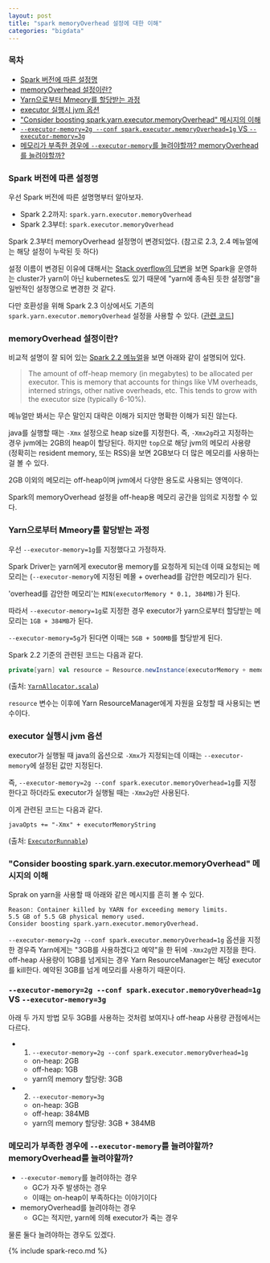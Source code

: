 ```yaml
---
layout: post
title: "spark memoryOverhead 설정에 대한 이해"
categories: "bigdata"
---
```


### 목차

- [Spark 버전에 따른 설정명](#spark-버전에-따른-설정명)
- [memoryOverhead 설정이란?](#memoryoverhead-설정이란)
- [Yarn으로부터 Mmeory를 할당받는 과정](#yarn으로부터-mmeory를-할당받는-과정)
- [executor 실행시 jvm 옵션](#executor-실행시-jvm-옵션)
- ["Consider boosting spark.yarn.executor.memoryOverhead" 메시지의 이해](#consider-boosting-sparkyarnexecutormemoryoverhead-메시지의-이해)
- [`--executor-memory=2g --conf spark.executor.memoryOverhead=1g` VS `--executor-memory=3g`](#--executor-memory2g---conf-sparkexecutormemoryoverhead1g-vs---executor-memory3g)
- [메모리가 부족한 경우에 `--executor-memory`를 늘려야할까? memoryOverhead를 늘려야할까?](#메모리가-부족한-경우에---executor-memory를-늘려야할까-memoryoverhead를-늘려야할까)

### Spark 버전에 따른 설정명

우선 Spark 버전에 따른 설명명부터 알아보자.

- Spark 2.2까지: `spark.yarn.executor.memoryOverhead`
- Spark 2.3부터: `spark.executor.memoryOverhead`

Spark 2.3부터 memoryOverhead 설정명이 변경되었다. (참고로 2.3, 2.4 메뉴얼에는 해당 설정이 누락된 듯 하다)

설정 이름이 변경된 이유에 대해서는 [Stack overflow의 답변](https://stackoverflow.com/q/58813117/2930152)을 보면 Spark을 운영하는 cluster가 yarn이 아닌 kubernetes도 있기 때문에 "yarn에 종속된 듯한 설정명"을 일반적인 설정명으로 변경한 것 같다.

다만 호환성을 위해 Spark 2.3 이상에서도 기존의 `spark.yarn.executor.memoryOverhead` 설정을 사용할 수 있다. ([관련 코드](https://github.com/apache/spark/blob/7766fd13c9e7cb72b97fdfee224d3958fbe882a0/core/src/main/scala/org/apache/spark/SparkConf.scala#L684-L685)]

### memoryOverhead 설정이란?

비교적 설명이 잘 되어 있는 [Spark 2.2 메뉴얼](https://spark.apache.org/docs/2.2.0/running-on-yarn.html#spark-properties)을 보면 아래와 같이 설명되어 있다.

> The amount of off-heap memory (in megabytes) to be allocated per executor. This is memory that accounts for things like VM overheads, interned strings, other native overheads, etc. This tends to grow with the executor size (typically 6-10%).

메뉴얼만 봐서는 무슨 말인지 대략은 이해가 되지만 명확한 이해가 되진 않는다.

java를 실행할 때는 `-Xmx` 설정으로 heap size를 지정한다. 즉, `-Xmx2g`라고 지정하는 경우 jvm에는 2GB의 heap이 할당된다. 하지만 `top`으로 해당 jvm의 메모리 사용량 (정확히는 resident memory, 또는 RSS)을 보면 2GB보다 더 많은 메모리를 사용하는 걸 볼 수 있다.

2GB 이외의 메모리는 off-heap이며 jvm에서 다양한 용도로 사용되는 영역이다.

Spark의 memoryOverhead 설정을 off-heap용 메모리 공간을 임의로 지정할 수 있다.

### Yarn으로부터 Mmeory를 할당받는 과정

우선 `--executor-memory=1g`를 지정했다고 가정하자.

Spark Driver는 yarn에게 executor용 memory를 요청하게 되는데 이때 요청되는 메모리는 (`--executor-memory`에 지정된 메몰 + overhead를 감안한 메모리)가 된다.

'overhead를 감안한 메모리'는 `MIN(executorMemory * 0.1, 384MB)`가 된다.

따라서 `--executor-memory=1g`로 지정한 경우 executor가 yarn으로부터 할당받는 메모리는 `1GB + 384MB`가 된다.

`--executor-memory=5g`가 된다면 이때는 `5GB + 500MB`를 할당받게 된다.

Spark 2.2 기준의 관련된 코드는 다음과 같다.

```scala
private[yarn] val resource = Resource.newInstance(executorMemory + memoryOverhead, executorCores)
```

(출처: [`YarnAllocator.scala`](https://github.com/apache/spark/blob/branch-2.2/resource-managers/yarn/src/main/scala/org/apache/spark/deploy/yarn/YarnAllocator.scala#L140))

`resource` 변수는 이후에 Yarn ResourceManager에게 자원을 요청할 때 사용되는 변수이다.

### executor 실행시 jvm 옵션

executor가 실행될 때 java의 옵션으로 `-Xmx`가 지정되는데 이때는 `--executor-memory`에 설정된 값만 지정된다.

즉, `--executor-memory=2g --conf spark.executor.memoryOverhead=1g`를 지정한다고 하더라도 executor가 실행될 때는 `-Xmx2g`만 사용된다.

이게 관련된 코드는 다음과 같다.

```
javaOpts += "-Xmx" + executorMemoryString
```

(출처: [`ExecutorRunnable`](https://github.com/apache/spark/blob/branch-2.2/resource-managers/yarn/src/main/scala/org/apache/spark/deploy/yarn/ExecutorRunnable.scala#L140))

### "Consider boosting spark.yarn.executor.memoryOverhead" 메시지의 이해

Sprak on yarn을 사용할 때 아래와 같은 메시지를 흔히 볼 수 있다.

```
Reason: Container killed by YARN for exceeding memory limits.
5.5 GB of 5.5 GB physical memory used.
Consider boosting spark.yarn.executor.memoryOverhead.
```

`--executor-memory=2g --conf spark.executor.memoryOverhead=1g` 옵션을 지정한 경우즉 Yarn에게는 "3GB를 사용하겠다고 예약"을 한 뒤에 `-Xmx2g`만 지정을 한다. off-heap 사용량이 1GB를 넘게되는 경우 Yarn ResourceManager는 해당 executor를 kill한다. 예약된 3GB를 넘게 메모리를 사용하기 때문이다.


### `--executor-memory=2g --conf spark.executor.memoryOverhead=1g` VS `--executor-memory=3g`

아래 두 가지 방법 모두 3GB를 사용하는 것처럼 보여지나 off-heap 사용량 관점에서는 다르다.

- 1) `--executor-memory=2g --conf spark.executor.memoryOverhead=1g`
    - on-heap: 2GB
    - off-heap: 1GB
    - yarn의 memory 할당량: 3GB
- 2) `--executor-memory=3g`
    - on-heap: 3GB
    - off-heap: 384MB
    - yarn의 memory 할당량: 3GB + 384MB

### 메모리가 부족한 경우에 `--executor-memory`를 늘려야할까? memoryOverhead를 늘려야할까?

- `--executor-memory`를 늘려야하는 경우
    - GC가 자주 발생하는 경우
    - 이때는 on-heap이 부족하다는 이야기이다
- memoryOverhead를 늘려야하는 경우
    - GC는 적지만, yarn에 의해 executor가 죽는 경우

물론 둘다 늘려야하는 경우도 있겠다.

{% include spark-reco.md %}
